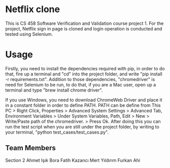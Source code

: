 # Netflix clone

This is CS 458 Software Verification and Validation course project 1.
For the project, Netflix sign in page is cloned and login operation is conducted and tested using Selenium.

# Usage
Firstly, you need to install the dependencies required with pip, in order to do that, fire up a terminal and "cd" into the project folder, and write "pip install -r requirements.txt". Addition to those dependencies, "chromedriver" is need for Selenium to be run, to do that, if you are a Mac user, open up a terminal and type "brew install chrome driver". 

If you use Windows, you need to download ChromeWeb Driver and place it in a constant folder in order to define PATH. PATH can be define from This PC > Right Click, Properties > Advanced System Settings > Advanced Tab, Environment Variables > Under System Variables, Path, Edit > New > Write/Paste path of the chromedriver. > Press Ok. After doing this you can run the test script when you are still under the project folder, by writing to your terminal, "python test_cases/test_cases.py". 

## Team Members
Section 2
Ahmet Işık
Bora Fatih Kazancı
Mert Yıldırım
Furkan Ahi
